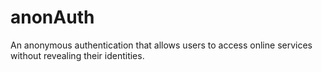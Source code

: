 # anonAuth

An anonymous authentication that allows users to access online services without revealing their identities.
